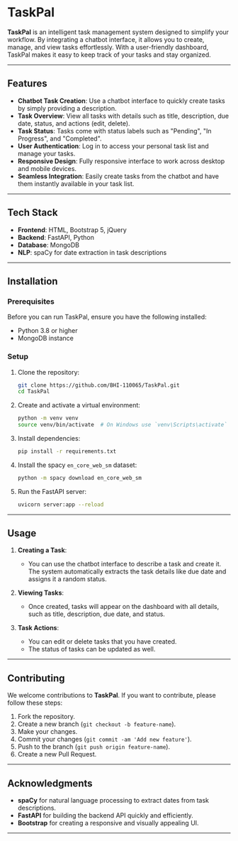 # TaskPal

**TaskPal** is an intelligent task management system designed to simplify your workflow. By integrating a chatbot interface, it allows you to create, manage, and view tasks effortlessly. With a user-friendly dashboard, TaskPal makes it easy to keep track of your tasks and stay organized.

---

## Features

- **Chatbot Task Creation**: Use a chatbot interface to quickly create tasks by simply providing a description.
- **Task Overview**: View all tasks with details such as title, description, due date, status, and actions (edit, delete).
- **Task Status**: Tasks come with status labels such as "Pending", "In Progress", and "Completed".
- **User Authentication**: Log in to access your personal task list and manage your tasks.
- **Responsive Design**: Fully responsive interface to work across desktop and mobile devices.
- **Seamless Integration**: Easily create tasks from the chatbot and have them instantly available in your task list.

---

## Tech Stack

- **Frontend**: HTML, Bootstrap 5, jQuery
- **Backend**: FastAPI, Python
- **Database**: MongoDB
- **NLP**: spaCy for date extraction in task descriptions

---

## Installation

### Prerequisites

Before you can run TaskPal, ensure you have the following installed:

- Python 3.8 or higher
- MongoDB instance

### Setup

1. Clone the repository:
   ```bash
   git clone https://github.com/BHI-110065/TaskPal.git
   cd TaskPal
   ```

2. Create and activate a virtual environment:
   ```bash
   python -m venv venv
   source venv/bin/activate  # On Windows use `venv\Scripts\activate`
   ```

3. Install dependencies:
   ```bash
   pip install -r requirements.txt
   ```

4. Install the spacy `en_core_web_sm` dataset:
   ```bash
   python -m spacy download en_core_web_sm
   ```

5. Run the FastAPI server:
   ```bash
   uvicorn server:app --reload
   ```

---

## Usage

1. **Creating a Task**:
   - You can use the chatbot interface to describe a task and create it. The system automatically extracts the task details like due date and assigns it a random status.
   
2. **Viewing Tasks**:
   - Once created, tasks will appear on the dashboard with all details, such as title, description, due date, and status.

3. **Task Actions**:
   - You can edit or delete tasks that you have created.
   - The status of tasks can be updated as well.

---

## Contributing

We welcome contributions to **TaskPal**. If you want to contribute, please follow these steps:

1. Fork the repository.
2. Create a new branch (`git checkout -b feature-name`).
3. Make your changes.
4. Commit your changes (`git commit -am 'Add new feature'`).
5. Push to the branch (`git push origin feature-name`).
6. Create a new Pull Request.

---


## Acknowledgments

- **spaCy** for natural language processing to extract dates from task descriptions.
- **FastAPI** for building the backend API quickly and efficiently.
- **Bootstrap** for creating a responsive and visually appealing UI.

---
